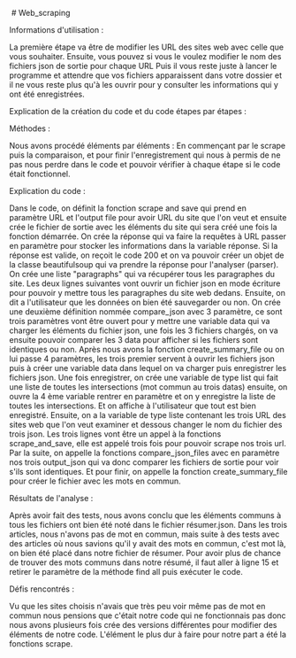  # Web_scraping
 
Informations d'utilisation : 

La première étape va être de modifier les URL des sites web avec celle que vous souhaiter.
Ensuite, vous pouvez si vous le voulez modifier le nom des fichiers json de sortie pour chaque URL
Puis il vous reste juste à lancer le programme et attendre que vos fichiers apparaissent dans votre dossier et il ne vous reste plus qu'à les ouvrir pour y consulter les informations qui y ont été enregistrées.

Explication de la création du code et du code étapes par étapes :

Méthodes : 

Nous avons procédé éléments par éléments :
En commençant par le scrape puis la comparaison, et pour finir l'enregistrement qui nous à permis de ne pas nous perdre dans le code et pouvoir vérifier à chaque étape si le code était fonctionnel.

Explication du code :

Dans le code, on définit la fonction scrape and save qui prend en paramètre URL et l'output file pour avoir URL du site que l'on veut et ensuite crée le fichier de sortie avec les éléments du site qui sera créé une fois la fonction démarrée.
On crée la réponse qui va faire la requêtes à URL passer en paramètre pour stocker les informations dans la variable réponse.
Si la réponse est valide, on reçoit le code 200 et on va pouvoir créer un objet de la classe beautifulsoup qui va prendre la réponse pour l'analyser (parser).
On crée une liste "paragraphs" qui va récupérer tous les paragraphes du site.
Les deux lignes suivantes vont ouvrir un fichier json en mode écriture pour pouvoir y mettre tous les paragraphes du site web dedans.
Ensuite, on dit a l'utilisateur que les données on bien été sauvegarder ou non.
On crée une deuxième définition nommée compare_json avec 3 paramètre, ce sont trois paramètres vont être ouvert pour y mettre une variable data qui va charger les éléments du fichier json, une fois les 3 fichiers chargés, on va ensuite pouvoir comparer les 3 data pour afficher si les fichiers sont identiques ou non.
Après nous avons la fonction create_summary_file ou on lui passe 4 paramètres, les trois premier servent à ouvrir les fichiers json puis à créer une variable data dans lequel on va charger puis enregistrer les fichiers json. Une fois enregistrer, on crée une variable de type list qui fait une liste de toutes les intersections (mot commun au trois datas) ensuite, on ouvre la 4 ème variable rentrer en paramètre et on y enregistre la liste de toutes les intersections. Et on affiche à l'utilisateur que tout est bien enregistré.
Ensuite, on a la variable de type liste contenant les trois URL des sites web que l'on veut examiner et dessous changer le nom du fichier des trois json.
Les trois lignes vont être un appel à la fonctions scrape_and_save, elle est appelé trois fois pour pouvoir scrape nos trois url.
Par la suite, on appelle la fonctions compare_json_files avec en paramètre nos trois output_json qui va donc comparer les fichiers de sortie pour voir s'ils sont identiques. 
Et pour finir, on appelle la fonction create_summary_file pour créer le fichier avec les mots en commun.

Résultats de l'analyse : 

Après avoir fait des tests, nous avons conclu que les éléments communs à tous les fichiers ont bien été noté dans le fichier résumer.json. Dans les trois articles, nous n'avons pas de mot en commun, mais suite à des tests avec des articles où nous savions qu'il y avait des mots en commun, c'est mot là, on bien été placé dans notre fichier de résumer. Pour avoir plus de chance de trouver des mots communs dans notre résumé, il faut aller à ligne 15 et retirer le paramètre de la méthode find all puis exécuter le code.

Défis rencontrés : 

Vu que les sites choisis n'avais que très peu voir même pas de mot en commun nous pensions que c'était notre code qui ne fonctionnais pas donc nous avons plusieurs fois crée des versions différentes pour modifier des éléments de notre code.
L'élément le plus dur à faire pour notre part a été la fonctions scrape.
